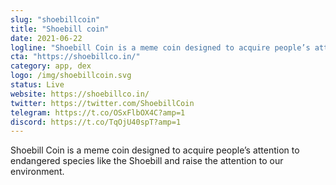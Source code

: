 ```yaml
---
slug: "shoebillcoin"
title: "Shoebill coin"
date: 2021-06-22
logline: "Shoebill Coin is a meme coin designed to acquire people’s attention to endangered species like the Shoebill and raise the attention to our environment."
cta: "https://shoebillco.in/"
category: app, dex
logo: /img/shoebillcoin.svg
status: Live
website: https://shoebillco.in/
twitter: https://twitter.com/ShoebillCoin
telegram: https://t.co/OSxFlbOX4C?amp=1
discord: https://t.co/TqOjU40spT?amp=1
---
```


Shoebill Coin is a meme coin designed to acquire people’s attention to endangered species like the Shoebill and raise the attention to our environment.
